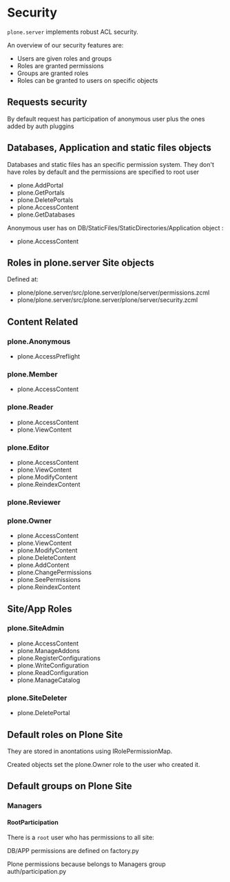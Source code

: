 # Security

`plone.server` implements robust ACL security.

An overview of our security features are:

* Users are given roles and groups
* Roles are granted permissions
* Groups are granted roles
* Roles can be granted to users on specific objects


## Requests security

By default request has participation of anonymous user plus the ones added by auth pluggins

## Databases, Application and static files objects

Databases and static files has an specific permission system. They don't have roles by default
and the permissions are specified to root user

 * plone.AddPortal
 * plone.GetPortals
 * plone.DeletePortals
 * plone.AccessContent
 * plone.GetDatabases

Anonymous user has on DB/StaticFiles/StaticDirectories/Application object :

 * plone.AccessContent

## Roles in plone.server Site objects

Defined at:

 * plone/plone.server/src/plone.server/plone/server/permissions.zcml
 * plone/plone.server/src/plone.server/plone/server/security.zcml

## Content Related

### plone.Anonymous

 * plone.AccessPreflight

### plone.Member

 * plone.AccessContent

### plone.Reader

 * plone.AccessContent
 * plone.ViewContent

### plone.Editor

 * plone.AccessContent
 * plone.ViewContent
 * plone.ModifyContent
 * plone.ReindexContent

### plone.Reviewer

### plone.Owner

 * plone.AccessContent
 * plone.ViewContent
 * plone.ModifyContent
 * plone.DeleteContent
 * plone.AddContent
 * plone.ChangePermissions
 * plone.SeePermissions
 * plone.ReindexContent

## Site/App Roles

### plone.SiteAdmin

 * plone.AccessContent
 * plone.ManageAddons
 * plone.RegisterConfigurations
 * plone.WriteConfiguration
 * plone.ReadConfiguration
 * plone.ManageCatalog

### plone.SiteDeleter

 * plone.DeletePortal

## Default roles on Plone Site

They are stored in anontations using IRolePermissionMap.

Created objects set the plone.Owner role to the user who created it.

## Default groups on Plone Site

### Managers

#### RootParticipation

There is a `root` user who has permissions to all site:

DB/APP permissions are defined on factory.py

Plone permissions because belongs to Managers group auth/participation.py
